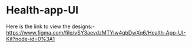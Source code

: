 # Health-app-UI
Here is the link to view the designs:-
https://www.figma.com/file/vSY3aevdzMTYiw4qbDwXq6/Health-App-UI-Kit?node-id=0%3A1
